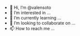 - 👋 Hi, I’m @valensoto
- 👀 I’m interested in ...
- 🌱 I’m currently learning ...
- 💞️ I’m looking to collaborate on ...
- 📫 How to reach me ...

<!---
valensoto/valensoto is a ✨ special ✨ repository because its `README.md` (this file) appears on your GitHub profile.
You can click the Preview link to take a look at your changes.
--->
